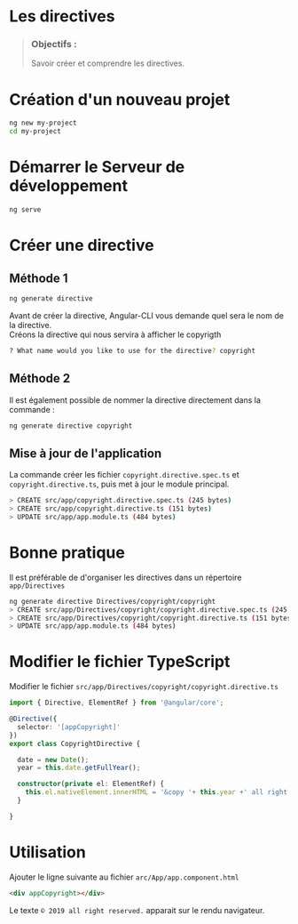 # Les directives
> ### Objectifs :
> Savoir créer et comprendre les directives.



# Création d'un nouveau projet

```bash
ng new my-project
cd my-project
```



# Démarrer le Serveur de développement

```bash
ng serve
```



# Créer une directive

## Méthode 1

```bash
ng generate directive 
```

Avant de créer la directive, Angular-CLI vous demande quel sera le nom de la directive.  
Créons la directive qui nous servira à afficher le copyrigth

```bash
? What name would you like to use for the directive? copyright
```

## Méthode 2

Il est également possible de nommer la directive directement dans la commande :

```bash
ng generate directive copyright
```

## Mise à jour de l'application

La commande créer les fichier `copyright.directive.spec.ts` et `copyright.directive.ts`, puis met à jour le module principal.

```bash
> CREATE src/app/copyright.directive.spec.ts (245 bytes)
> CREATE src/app/copyright.directive.ts (151 bytes)
> UPDATE src/app/app.module.ts (484 bytes)
```



# Bonne pratique

Il est préférable de d'organiser les directives dans un répertoire `app/Directives`

```bash
ng generate directive Directives/copyright/copyright
> CREATE src/app/Directives/copyright/copyright.directive.spec.ts (245 bytes)
> CREATE src/app/Directives/copyright/copyright.directive.ts (151 bytes)
> UPDATE src/app/app.module.ts (484 bytes)
```



# Modifier le fichier TypeScript

Modifier le fichier `src/app/Directives/copyright/copyright.directive.ts`

```typescript
import { Directive, ElementRef } from '@angular/core';

@Directive({
  selector: '[appCopyright]'
})
export class CopyrightDirective {

  date = new Date();
  year = this.date.getFullYear();

  constructor(private el: ElementRef) {
    this.el.nativeElement.innerHTML = '&copy '+ this.year +' all right reserved.';
  }

}
```



# Utilisation

Ajouter le ligne suivante au fichier `arc/App/app.component.html`

```html
<div appCopyright></div>
```

Le texte `© 2019 all right reserved.` apparait sur le rendu navigateur.